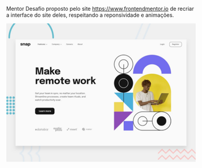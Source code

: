 Mentor
Desafio proposto pelo site https://www.frontendmentor.io de recriar a interface do site deles, respeitando a reponsividade e animações.

![Design preview for the Intro section with dropdown navigation coding challenge](./design/desktop-preview.jpg)

